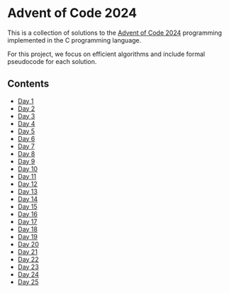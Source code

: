 <!-- index.md -->
<!-- Licensed under the MIT license. -->
<!-- Copyright (c) 2024-2025 Ishan Pranav -->

# Advent of Code 2024

This is a collection of solutions to the
[Advent of Code 2024](https://adventofcode.com/2024) programming implemented in
the C programming language.

For this project, we focus on efficient algorithms and include formal pseudocode
for each solution.

## Contents

- [Day 1](/advent-of-code-2024/day01)
- [Day 2](/advent-of-code-2024/day02)
- [Day 3](/advent-of-code-2024/day03)
- [Day 4](/advent-of-code-2024/day04)
- [Day 5](/advent-of-code-2024/day05)
- [Day 6](/advent-of-code-2024/day06)
- [Day 7](/advent-of-code-2024/day07)
- [Day 8](/advent-of-code-2024/day08)
- [Day 9](/advent-of-code-2024/day09)
- [Day 10](/advent-of-code-2024/day10)
- [Day 11](/advent-of-code-2024/day11)
- [Day 12](/advent-of-code-2024/day12)
- [Day 13](/advent-of-code-2024/day13)
- [Day 14](/advent-of-code-2024/day14)
- [Day 15](/advent-of-code-2024/day15)
- [Day 16](/advent-of-code-2024/day16)
- [Day 17](/advent-of-code-2024/day17)
- [Day 18](/advent-of-code-2024/day18)
- [Day 19](/advent-of-code-2024/day19)
- [Day 20](/advent-of-code-2024/day20)
- [Day 21](/advent-of-code-2024/day21)
- [Day 22](/advent-of-code-2024/day22)
- [Day 23](/advent-of-code-2024/day23)
- [Day 24](/advent-of-code-2024/day24)
- [Day 25](/advent-of-code-2024/day25)

